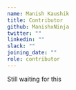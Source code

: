 ```yaml
---
name: Manish Kaushik
title: Contributor
github: ManishxNinja
twitter: ""
linkedin: ""
slack: ""
joining_date: ""
role: contributor
---
```


Still waiting for this
